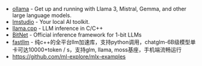 - [ollama](https://github.com/ollama/ollama) - Get up and running with Llama 3, Mistral, Gemma, and other large language models.
- [lmstudio](https://lmstudio.ai/) - Your local AI toolkit.
- [llama.cpp](https://github.com/ggerganov/llama.cpp/) - LLM inference in C/C++
- [BitNet](https://github.com/microsoft/BitNet) - Official inference framework for 1-bit LLMs
- [fastllm](https://github.com/ztxz16/fastllm) - 纯c++的全平台llm加速库，支持python调用，chatglm-6B级模型单卡可达10000+token / s，支持glm, llama, moss基座，手机端流畅运行
- https://github.com/ml-explore/mlx-examples